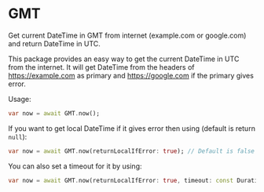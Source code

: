 # GMT

Get current DateTime in GMT from internet (example.com or google.com) and return DateTime in UTC.

This package provides an easy way to get the current DateTime in UTC from the internet. It will get DateTime from the headers of <https://example.com> as primary and <https://google.com> if the primary gives error.

Usage:

``` dart
var now = await GMT.now();
```

If you want to get local DateTime if it gives error then using (default is return `null`):

``` dart
var now = await GMT.now(returnLocalIfError: true); // Default is false
```

You can also set a timeout for it by using:

``` dart
var now = await GMT.now(returnLocalIfError: true, timeout: const Duration(seconds: 5)); // Default is false
```
